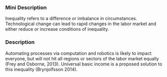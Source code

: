 ### Mini Description

Inequality refers to a difference or imbalance in circumstances. Technological change can lead to rapid changes in the labor market and either reduce or increase conditions of inequality.

### Description

Automating processes via computation and robotics is likely to impact everyone, but will not hit all regions or sectors of the labor market equally (Frey and Osborne, 2013). Universal basic income is a proposed solution to this inequality (Brynjolfsson 2014).
